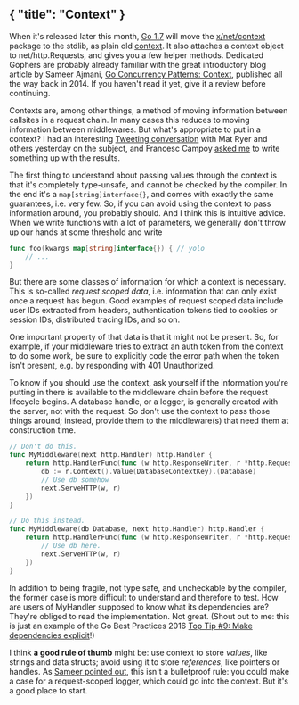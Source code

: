 {
    "title": "Context"
}
---
When it's released later this month, [Go 1.7](https://tip.golang.org/doc/go1.7)
 will move the [x/net/context](https://godoc.org/golang.org/x/net/context) package
 to the stdlib, as plain old [context](https://tip.golang.org/doc/go1.7#context).
It also attaches a context object to net/http.Requests, and gives you a few helper methods.
Dedicated Gophers are probably already familiar with the great introductory blog article by Sameer Ajmani,
 [Go Concurrency Patterns: Context](https://blog.golang.org/context),
 published all the way back in 2014.
If you haven't read it yet, give it a review before continuing.

Contexts are, among other things, a method of moving information between callsites in a request chain.
In many cases this reduces to moving information between middlewares.
But what's appropriate to put in a context?
I had an interesting
 [Tweeting conversation](https://twitter.com/peterbourgon/status/752022730812317696)
 with Mat Ryer and others yesterday on the subject,
 and Francesc Campoy [asked me](https://twitter.com/francesc/status/752025012937166848)
 to write something up with the results.

The first thing to understand about passing values through the context
 is that it's completely type-unsafe, and cannot be checked by the compiler.
In the end it's a `map[string]interface{}`, and comes with exactly the same guarantees, i.e. very few.
So, if you can avoid using the context to pass information around, you probably should.
And I think this is intuitive advice.
When we write functions with a lot of parameters,
 we generally don't throw up our hands at some threshold and write

```go
func foo(kwargs map[string]interface{}) { // yolo
    // ...
}
```

But there are some classes of information for which a context is necessary.
This is so-called _request scoped data_, i.e. information that can only exist once a request has begun.
Good examples of request scoped data include user IDs extracted from headers,
 authentication tokens tied to cookies or session IDs,
 distributed tracing IDs,
 and so on.

One important property of that data is that it might not be present.
So, for example, if your middleware tries to extract an auth token from the context to do some work,
 be sure to explicitly code the error path when the token isn't present,
 e.g. by responding with 401 Unauthorized.

To know if you should use the context, ask yourself if the information you're putting in there
 is available to the middleware chain before the request lifecycle begins.
A database handle, or a logger, is generally created with the server, not with the request.
So don't use the context to pass those things around;
 instead, provide them to the middleware(s) that need them at construction time.

```go
// Don't do this.
func MyMiddleware(next http.Handler) http.Handler {
    return http.HandlerFunc(func (w http.ResponseWriter, r *http.Request) {
        db := r.Context().Value(DatabaseContextKey).(Database)
        // Use db somehow
        next.ServeHTTP(w, r)
    })
}

// Do this instead.
func MyMiddleware(db Database, next http.Handler) http.Handler {
    return http.HandlerFunc(func (w http.ResponseWriter, r *http.Request) {
        // Use db here.
        next.ServeHTTP(w, r)
    })
}
```

In addition to being fragile, not type safe, and uncheckable by the compiler,
 the former case is more difficult to understand and therefore to test.
How are users of MyHandler supposed to know what its dependencies are?
They're obliged to read the implementation. Not great.
(Shout out to me: this is just an example of the Go Best Practices 2016
 [Top Tip #9: Make dependencies explicit](https://peter.bourgon.org/go-best-practices-2016/#top-tip-9)!)

I think **a good rule of thumb** might be: use context to store _values_, like strings and data structs;
 avoid using it to store _references_, like pointers or handles.
As [Sameer pointed out](https://twitter.com/Sajma/status/752359659495825408), this isn't a bulletproof rule:
 you could make a case for a request-scoped logger, which could go into the context.
But it's a good place to start.
